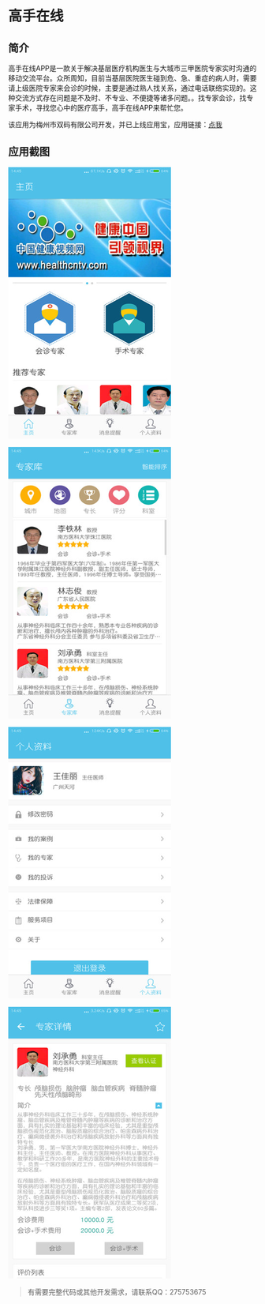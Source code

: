 # 高手在线

## 简介
高手在线APP是一款关于解决基层医疗机构医生与大城市三甲医院专家实时沟通的移动交流平台。众所周知，目前当基层医院医生碰到危、急、重症的病人时，需要请上级医院专家来会诊的时候，主要是通过熟人找关系，通过电话联络实现的。这种交流方式存在问题是不及时、不专业、不便捷等诸多问题。。找专家会诊，找专家手术，寻找您心中的医疗高手，高手在线APP来帮忙您。

该应用为梅州市双码有限公司开发，并已上线应用宝，应用链接：[点我](https://sj.qq.com/myapp/detail.htm?apkName=com.gaoshou.android)

## 应用截图
![应用截图1](./resources/page1.jpeg)

![应用截图2](./resources/page2.jpeg)

![应用截图3](./resources/page3.jpeg)

![应用截图4](./resources/page4.jpeg)

> 有需要完整代码或其他开发需求，请联系QQ：275753675

